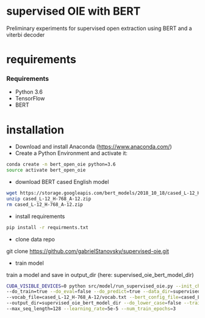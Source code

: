 # supervised OIE with BERT

Preliminary experiments for supervised open extraction using BERT and a viterbi decoder

# requirements


### Requirements
* Python 3.6
* TensorFlow
* BERT


# installation

* Download and install Anaconda (https://www.anaconda.com/)
* Create a Python Environment and activate it:
```bash 
conda create -n bert_open_oie python=3.6
source activate bert_open_oie
```

* download BERT cased English model
```bash 
wget https://storage.googleapis.com/bert_models/2018_10_18/cased_L-12_H-768_A-12.zip
unzip cased_L-12_H-768_A-12.zip
rm cased_L-12_H-768_A-12.zip
```

* install requirements
```bash 
pip install -r requirments.txt
```

* clone data repo

git clone https://github.com/gabrielStanovsky/supervised-oie.git



* train model

train a model and save in output_dir (here: supervised_oie_bert_model_dir)

```bash 
CUDA_VISIBLE_DEVICES=0 python src/model/run_supervised_oie.py --init_checkpoint=cased_L-12_H-768_A-12/bert_model.ckpt --task_name=oie \
--do_train=true --do_eval=false --do_predict=true --data_dir=supervised-oie/data/ \
--vocab_file=cased_L-12_H-768_A-12/vocab.txt --bert_config_file=cased_L-12_H-768_A-12/bert_config.json \
--output_dir=supervised_oie_bert_model_dir --do_lower_case=false --train_batch_size=32 \
--max_seq_length=128 --learning_rate=5e-5 --num_train_epochs=3
```


